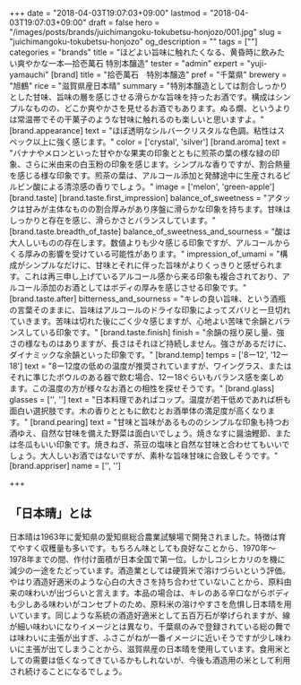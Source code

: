 +++
date = "2018-04-03T19:07:03+09:00"
lastmod = "2018-04-03T19:07:03+09:00"
draft = false
hero = "/images/posts/brands/juichimangoku-tokubetsu-honjozo/001.jpg"
slug = "juichimangoku-tokubetsu-honjozo"
og_description = ""
tags = [""]
categories = "brands"
title = "ほどよい旨味に触れたくなる、黄昏時に飲みたい爽やかな一本—拾壱萬石 特別本醸造"
tester = "admin"
expert = "yuji-yamauchi"
[brand]
  title = "拾壱萬石　特別本醸造"
  pref = "千葉県"
  brewery = "旭鶴"
  rice = "滋賀県産日本晴"
  summary = "特別本醸造としては割合しっかりとした甘味、旨味の層を感じさせる滑らかな旨味を持ったお酒です。構成はシンプルなものの、どこか爽やかさを見せるお酒でもあります。ぬる燗、というよりは常温帯でその干菓子のような甘味に触れるのも楽しいと思いますよ。"
  [brand.appearance]
    text = "ほぼ透明なシルバークリスタルな色調。粘性はスペック以上に強く感じます。"
    color = ['crystal', 'silver']
  [brand.aroma]
    text = "バナナやメロンといった甘やかな果実の印象とともに煎茶の葉の様な緑の印象、さらに米由来の白玉粉の印象を感じます。シンプルな香りですが、割合熱量を感じる様な印象です。煎茶の葉は、アルコール添加と発酵途中に生産されるピルビン酸による清涼感の香りでしょう。"
    image = ['melon', 'green-apple']
  [brand.taste]
    [brand.taste.first_impression]
      balance_of_sweetness = "アタックは甘みが主体なものの割合厚みがあり序盤に滑らかな印象を持ちます。甘味はしっかりと存在を感じ、滑らかさとバランスしています。"
    [brand.taste.breadth_of_taste]
      balance_of_sweetness_and_sourness = "酸は大人しいものの存在します。数値よりも少々感じる印象ですが、アルコールからくる厚みの影響を受けている可能性があります。"
      impression_of_umami = "構成がシンプルなだけに、甘味とそれに伴った旨味がよりくっきりと感ぜられます。これは再三申し上げているアルコール感から来る印象も複合されており、アルコール添加のお酒としてはボディの厚みを感じさせる印象です。"
    [brand.taste.after]
      bitterness_and_sourness = "キレの良い旨味、という酒瓶の言葉そのままに、旨味はアルコールのドライな印象によってズバリと一旦切れていきます。苦味は切れた後にごく少々感じますが、心地よい苦味で余韻とバランスしている印象です。"
    [brand.taste.finish]
      finish = "余韻の揺り戻し量、強さの様なものはありますが、長さはそれほど持続しません。強さがあるだけに、ダイナミックな余韻といった印象です。"
  [brand.temp]
    temps = ['8ー12', '12ー18']
    text = "8ー12度の低めの温度が推奨されていますが、ワイングラス、またはそれに準じたボウルのある器で飲む場合、12ー18ぐらいもバランス感を楽しめます。この温度の方が様々なお酒との相性を探せそうです。"
  [brand.glass]
    glasses = ['', '']
    text = "日本料理であればコップ。温度が若干低めであれば枡も面白い選択肢です。木の香りとともに飲むとお酒単体の満足度が高くなります。"
  [brand.pearing]
    text = "甘味と旨味があるもののシンプルな印象も持つお酒ゆえ、自然な甘味を備えた野菜は面白いでしょう。焼きなすに醤油鰹節、または冬瓜もいい印象です。焼きねぎ、茶豆の塩味と自然な甘味と合わせてもいいでしょう。大人しいお酒ではないですが、素朴な旨味甘味に合致しそうです。"
  [brand.appriser]
    name = ['', '']

+++

## 「日本晴」とは

日本晴は1963年に愛知県の愛知県総合農業試験場で開発されました。特徴は育てやすく収穫量も多いです。もちろん味としても良好なことから、1970年〜1978年までの間、作付け面積が日本全国で第一位。しかしコシヒカリのを機に減少の一途をたどっています。酒造業としては硬質米で溶けづらいという評価。やはり酒造好適米のような心白の大きさを持ち合わせていないことから、原料由来の味わいが出づらいと言えます。本品の場合は、キレのある辛口ながらボディも少しある味わいがコンセプトのため、原料米の溶けやすさを危惧し日本晴を用いています。同じような系統の酒造好適米として五百万石が挙げられますが、線が細い味わいになりイメージとは異なり、千葉県のみで登録されている総の舞では味わいに主張が出すぎ、ふさこがねが一番イメージに近いそうですが少し味わいに主張が出てしまうことから、滋賀県産の日本晴を使用しています。食用米としての需要は低くなってきているかもしれないが、今後も酒造用の米として利用され続けることになるでしょう。
